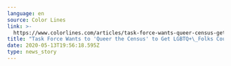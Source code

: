 ```yaml
---
language: en
source: Color Lines
link: >-
  https://www.colorlines.com/articles/task-force-wants-queer-census-get-lgbtq-folks-counted
title: "Task Force Wants to 'Queer the Census' to Get LGBTQ+\_Folks Counted"
date: 2020-05-13T19:56:18.595Z
type: news_story
---
```


